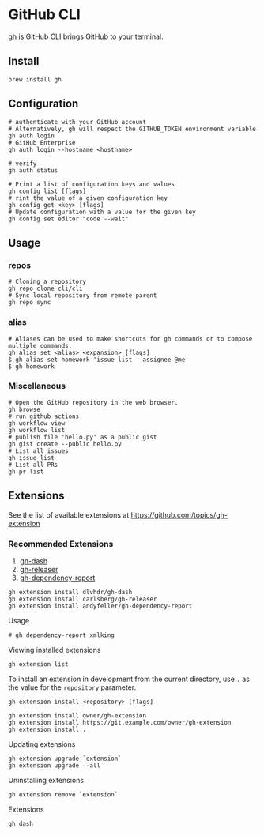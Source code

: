 # GitHub CLI

[gh](https://cli.github.com/) is GitHub CLI brings GitHub to your terminal.

## Install

```shell
brew install gh
```

## Configuration

```shell
# authenticate with your GitHub account
# Alternatively, gh will respect the GITHUB_TOKEN environment variable
gh auth login 
# GitHub Enterprise
gh auth login --hostname <hostname>

# verify
gh auth status
```

```shell
# Print a list of configuration keys and values
gh config list [flags]
# rint the value of a given configuration key
gh config get <key> [flags]
# Update configuration with a value for the given key
gh config set editor "code --wait"
```

## Usage

### repos

```shell
# Cloning a repository
gh repo clone cli/cli
# Sync local repository from remote parent
gh repo sync
```

### alias
```shell
# Aliases can be used to make shortcuts for gh commands or to compose multiple commands.
gh alias set <alias> <expansion> [flags]
$ gh alias set homework 'issue list --assignee @me'
$ gh homework
```

### Miscellaneous
```shell
# Open the GitHub repository in the web browser.
gh browse
# run github actions
gh workflow view
gh workflow list
# publish file 'hello.py' as a public gist
gh gist create --public hello.py
# List all issues
gh issue list
# List all PRs
gh pr list
```

## Extensions
See the list of available extensions at https://github.com/topics/gh-extension

### Recommended Extensions
1. [gh-dash](https://github.com/dlvhdr/gh-dash)
2. [gh-releaser](https://github.com/carlsberg/gh-releaser)
3. [gh-dependency-report](https://github.com/andyfeller/gh-dependency-report)


```shell
gh extension install dlvhdr/gh-dash
gh extension install carlsberg/gh-releaser
gh extension install andyfeller/gh-dependency-report
```

Usage 

```shell
# gh dependency-report xmlking
```

Viewing installed extensions
```shell
gh extension list
```

To install an extension in development from the current directory, use `.` as the value for the `repository` parameter.
```shell
gh extension install <repository> [flags]

gh extension install owner/gh-extension
gh extension install https://git.example.com/owner/gh-extension
gh extension install .
```
Updating extensions
```shell
gh extension upgrade `extension`
gh extension upgrade --all
```
Uninstalling extensions
```shell
gh extension remove `extension`
```
Extensions 
```shell
gh dash
```